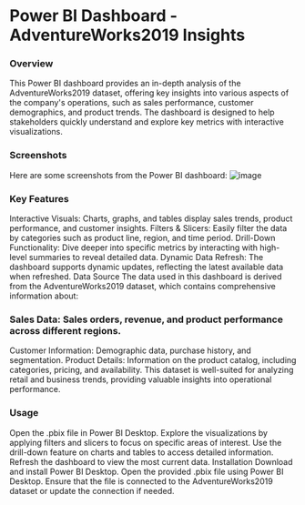 # Power BI Dashboard - AdventureWorks2019 Insights
### Overview
This Power BI dashboard provides an in-depth analysis of the AdventureWorks2019 dataset, offering key insights into various aspects of the company's operations, such as sales performance, customer demographics, and product trends. The dashboard is designed to help stakeholders quickly understand and explore key metrics with interactive visualizations.

### Screenshots
Here are some screenshots from the Power BI dashboard:
![image](https://github.com/user-attachments/assets/4c915ea9-1fe4-43c4-8df3-1bd1a1063c6e)


### Key Features
Interactive Visuals: Charts, graphs, and tables display sales trends, product performance, and customer insights.
Filters & Slicers: Easily filter the data by categories such as product line, region, and time period.
Drill-Down Functionality: Dive deeper into specific metrics by interacting with high-level summaries to reveal detailed data.
Dynamic Data Refresh: The dashboard supports dynamic updates, reflecting the latest available data when refreshed.
Data Source
The data used in this dashboard is derived from the AdventureWorks2019 dataset, which contains comprehensive information about:

### Sales Data: Sales orders, revenue, and product performance across different regions.
Customer Information: Demographic data, purchase history, and segmentation.
Product Details: Information on the product catalog, including categories, pricing, and availability.
This dataset is well-suited for analyzing retail and business trends, providing valuable insights into operational performance.

### Usage
Open the .pbix file in Power BI Desktop.
Explore the visualizations by applying filters and slicers to focus on specific areas of interest.
Use the drill-down feature on charts and tables to access detailed information.
Refresh the dashboard to view the most current data.
Installation
Download and install Power BI Desktop.
Open the provided .pbix file using Power BI Desktop.
Ensure that the file is connected to the AdventureWorks2019 dataset or update the connection if needed.
